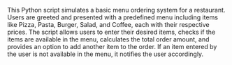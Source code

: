 This Python script simulates a basic menu ordering system for a restaurant. Users are greeted and presented with a predefined menu including items like Pizza, Pasta, Burger, Salad, and Coffee, each with their respective prices. The script allows users to enter their desired items, checks if the items are available in the menu, calculates the total order amount, and provides an option to add another item to the order. If an item entered by the user is not available in the menu, it notifies the user accordingly. 
